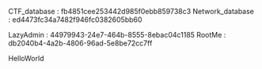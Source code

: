 CTF_database : fb4851cee253442d985f0ebb859738c3
Network_database : ed4473fc34a7482f946fc0382605bb60


LazyAdmin : 44979943-24e7-464b-8555-8ebac04c1185
RootMe : db2040b4-4a2b-4806-96ad-5e8be72cc7ff

HelloWorld